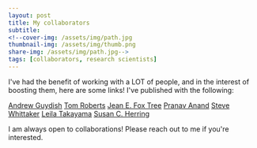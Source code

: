```yaml
---
layout: post
title: My collaborators
subtitle: 
<!--cover-img: /assets/img/path.jpg
thumbnail-img: /assets/img/thumb.png
share-img: /assets/img/path.jpg-->
tags: [collaborators, research scientists]
---
```


I've had the benefit of working with a LOT of people, and in the interest of boosting them, here are some links! I've published with the following:

[Andrew Guydish](https://guydish.sites.ucsc.edu/)
[Tom Roberts](https://rotom.github.io/)
[Jean E. Fox Tree](https://foxtree.sites.ucsc.edu/jean-e-fox-tree/)
[Pranav Anand](https://people.ucsc.edu/~panand/)
[Steve Whittaker](https://people.ucsc.edu/~swhittak/Steve_Whittaker_Santa_Cruz_HCI/Steve_Whittaker.html)
[Leila Takayama](https://www.leilatakayama.org/)
[Susan C. Herring](https://info.sice.indiana.edu/~herring/)

I am always open to collaborations! Please reach out to me if you're interested.
